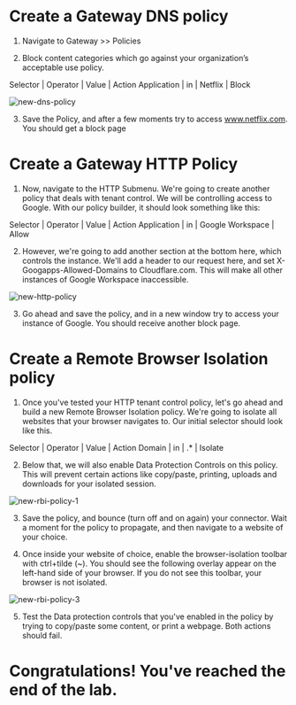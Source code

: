 # Create a Gateway DNS policy

1. Navigate to Gateway >> Policies

2. Block content categories which go against your organization’s acceptable use policy.

Selector | Operator | Value | Action
Application | in | Netflix | Block

![new-dns-policy](https://storage.franktaylor.io/a40d5545ab9b313238282d8dc55c33ec34a87f1b/FILENAME.png)

3. Save the Policy, and after a few moments try to access www.netflix.com. You should get a block page

# Create a Gateway HTTP Policy

1. Now, navigate to the HTTP Submenu. We're going to create another policy that deals with tenant control. We will be controlling access to Google. With our policy builder, it should look something like this:

Selector | Operator | Value | Action
Application | in | Google Workspace | Allow

2. However, we're going to add another section at the bottom here, which controls the instance. We'll add a header to our request here, and set X-Googapps-Allowed-Domains to Cloudflare.com. This will make all other instances of Google Workspace inaccessible. 

![new-http-policy](https://storage.franktaylor.io/a40d5545ab9b313238282d8dc55c33ec34a87f1b/Image%206-14-22%20at%205.33%20AM.jpg)

3. Go ahead and save the policy, and in a new window try to access your instance of Google. You should receive another block page.

# Create a Remote Browser Isolation policy

1. Once you've tested your HTTP tenant control policy, let's go ahead and build a new Remote Browser Isolation policy. We're going to isolate all websites that your browser navigates to. Our initial selector should look like this.

Selector | Operator | Value | Action
Domain | in | .* | Isolate

2. Below that, we will also enable Data Protection Controls on this policy. This will prevent certain actions like copy/paste, printing, uploads and downloads for your isolated session. 

![new-rbi-policy-1](https://storage.franktaylor.io/a40d5545ab9b313238282d8dc55c33ec34a87f1b/Image%206-14-22%20at%205.34%20AM.jpg)

3. Save the policy, and bounce (turn off and on again) your connector. Wait a moment for the policy to propagate, and then navigate to a website of your choice.

4. Once inside your website of choice, enable the browser-isolation toolbar with ctrl+tilde (~). You should see the following overlay appear on the left-hand side of your browser. If you do not see this toolbar, your browser is not isolated.

![new-rbi-policy-3](https://storage.franktaylor.io/a40d5545ab9b313238282d8dc55c33ec34a87f1b/Image%206-14-22%20at%204.48%20AM.jpg)

5. Test the Data protection controls that you've enabled in the policy by trying to copy/paste some content, or print a webpage. Both actions should fail.

# Congratulations! You've reached the end of the lab. 




